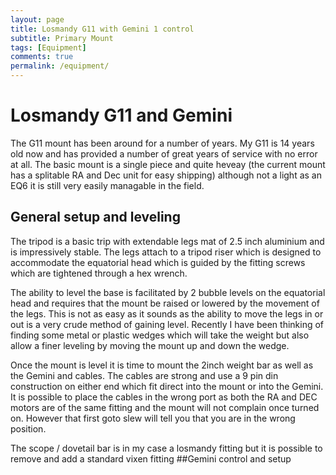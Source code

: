 ```yaml
---
layout: page
title: Losmandy G11 with Gemini 1 control
subtitle: Primary Mount 
tags: [Equipment]
comments: true
permalink: /equipment/
---
```

# Losmandy G11 and Gemini

The G11 mount has been around for a number of years. My G11 is 14 years old now and has provided a number of great years of service with no error at all.
The basic mount is a single piece and quite heveay (the current mount has a splitable RA and Dec unit for easy shipping) although not a light as an EQ6 it is still very easily managable in the field. 
## General setup and leveling
The tripod is a basic trip with extendable legs mat of 2.5 inch aluminium and is impressively stable. The legs attach to a tripod riser which is designed to accommodate the equatorial head which is guided by the fitting screws which are tightened through a hex wrench.  

The ability to level the base is facilitated by 2 bubble levels on the equatorial head and requires that the mount be raised or lowered by the movement of the legs. This is not as easy as it sounds as the ability to move the legs in or out is a very crude method of gaining level. Recently I have been thinking of finding some metal or plastic wedges which will take the weight but also allow a finer leveling by moving the mount up and down the wedge.

Once the mount is level it is time to mount the 2inch weight bar as well as the Gemini and cables. The cables are strong and use a 9 pin din construction on either end which fit direct into the mount or into the Gemini. It is possible to place the cables in the wrong port as both the RA and DEC motors are of the same fitting and the mount will not complain once turned on. However that first goto slew will tell you that you are in the wrong position. 

The scope / dovetail bar is in my case a losmandy fitting but it is possible to remove and add a standard vixen fitting 
##Gemini control and setup





